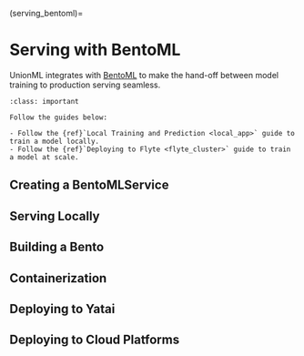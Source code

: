 (serving_bentoml)=

# Serving with BentoML

UnionML integrates with [BentoML](https://docs.bentoml.org/en/latest/index.html) to make the hand-off between
model training to production serving seamless.

````{admonition} Prerequisites
:class: important

Follow the guides below:

- Follow the {ref}`Local Training and Prediction <local_app>` guide to train a model locally.
- Follow the {ref}`Deploying to Flyte <flyte_cluster>` guide to train a model at scale.
````

## Creating a BentoMLService

## Serving Locally

## Building a Bento

## Containerization

## Deploying to Yatai

## Deploying to Cloud Platforms
